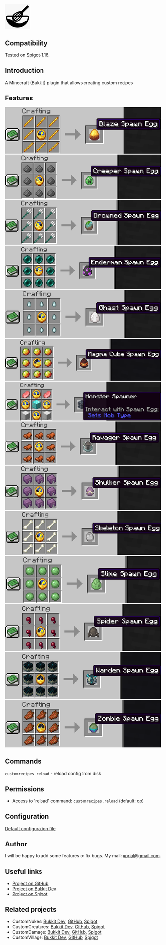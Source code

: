 ![CustomRecipes Logo](images/customrecipes-logo.png)

## Compatibility

Tested on Spigot-1.16.

## Introduction

A Minecraft (Bukkit) plugin that allows creating custom recipes

## Features

![Blaze](https://raw.githubusercontent.com/uprial/customrecipes/master/images/blaze_spawn_egg.png)
![Creeper](https://raw.githubusercontent.com/uprial/customrecipes/master/images/creeper_spawn_egg.png)
![Drowned](https://raw.githubusercontent.com/uprial/customrecipes/master/images/drowned_spawn_egg.png)
![Enderman](https://raw.githubusercontent.com/uprial/customrecipes/master/images/enderman_spawn_egg.png)
![Ghast](https://raw.githubusercontent.com/uprial/customrecipes/master/images/ghast_spawn_egg.png)
![Magma Cube](https://raw.githubusercontent.com/uprial/customrecipes/master/images/magma_cube_spawn_egg.png)
![Pig Spawner](https://raw.githubusercontent.com/uprial/customrecipes/master/images/pig_spawner.png)
![Ravager](https://raw.githubusercontent.com/uprial/customrecipes/master/images/ravager_spawn_egg.png)
![Shulker](https://raw.githubusercontent.com/uprial/customrecipes/master/images/shulker_spawn_egg.png)
![Skeleton](https://raw.githubusercontent.com/uprial/customrecipes/master/images/skeleton_spawn_egg.png)
![Slime](https://raw.githubusercontent.com/uprial/customrecipes/master/images/slime_spawn_egg.png)
![Spider](https://raw.githubusercontent.com/uprial/customrecipes/master/images/spider_spawn_egg.png)
![Wither Skeleton](https://raw.githubusercontent.com/uprial/customrecipes/master/images/wither_skeleton_spawn_egg.png)
![Zombie](https://raw.githubusercontent.com/uprial/customrecipes/master/images/zombie_spawn_egg.png)

## Commands

`customrecipes reload` - reload config from disk

## Permissions

* Access to 'reload' command:
`customrecipes.reload` (default: op)

## Configuration
[Default configuration file](src/main/resources/config.yml)

## Author
I will be happy to add some features or fix bugs. My mail: uprial@gmail.com.

## Useful links
* [Project on GitHub](https://github.com/uprial/customrecipes/)
* [Project on Bukkit Dev](TBD)
* [Project on Spigot](TBD)

## Related projects
* CustomNukes: [Bukkit Dev](http://dev.bukkit.org/bukkit-plugins/customnukes/), [GitHub](https://github.com/uprial/customnukes), [Spigot](https://www.spigotmc.org/resources/customnukes.68710/)
* CustomCreatures: [Bukkit Dev](http://dev.bukkit.org/bukkit-plugins/customcreatures/), [GitHub](https://github.com/uprial/customcreatures), [Spigot](https://www.spigotmc.org/resources/customcreatures.68711/)
* CustomDamage: [Bukkit Dev](http://dev.bukkit.org/bukkit-plugins/customdamage/), [GitHub](https://github.com/uprial/customdamage), [Spigot](https://www.spigotmc.org/resources/customdamage.68712/)
* CustomVillage: [Bukkit Dev](http://dev.bukkit.org/bukkit-plugins/customvillage/), [GitHub](https://github.com/uprial/customvillage/), [Spigot](https://www.spigotmc.org/resources/customvillage.69170/)
